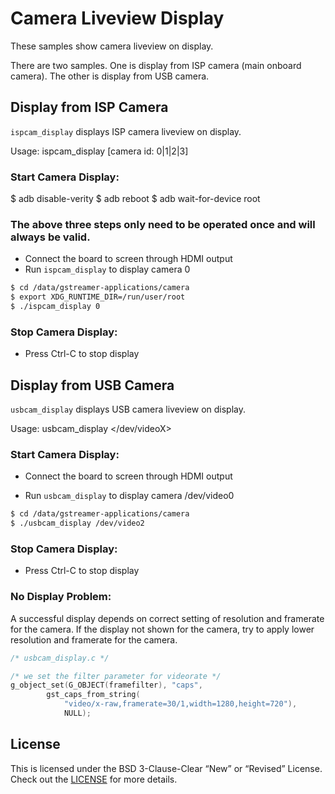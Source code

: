 # Camera Liveview Display

These samples show camera liveview on display. 

There are two samples. One is display from ISP camera (main onboard camera). The other is display from USB camera.


## Display from ISP Camera

```ispcam_display``` displays ISP camera liveview on display.

Usage: ispcam_display [camera id: 0|1|2|3]

### Start Camera Display:

$ adb disable-verity
$ adb reboot
$ adb wait-for-device root
### The above three steps only need to be operated once and will always be valid.

+ Connect the board to screen through HDMI output
+ Run ```ispcam_display``` to display camera 0
```bash
$ cd /data/gstreamer-applications/camera
$ export XDG_RUNTIME_DIR=/run/user/root
$ ./ispcam_display 0
```
### Stop Camera Display:

+ Press Ctrl-C to stop display
  
## Display from USB Camera

```usbcam_display``` displays USB camera liveview on display.

Usage: usbcam_display </dev/videoX>


### Start Camera Display:

+ Connect the board to screen through HDMI output

+ Run ```usbcam_display``` to display camera /dev/video0
```bash
$ cd /data/gstreamer-applications/camera
$ ./usbcam_display /dev/video2
```
### Stop Camera Display:

+ Press Ctrl-C to stop display

### No Display Problem:

A successful display depends on correct setting of resolution and framerate for the camera. If the display not shown for the camera, try to apply lower resolution and framerate for the camera.

```C
/* usbcam_display.c */

/* we set the filter parameter for videorate */
g_object_set(G_OBJECT(framefilter), "caps", 
        gst_caps_from_string(
            "video/x-raw,framerate=30/1,width=1280,height=720"), 
            NULL);
```

## License
This is licensed under the BSD 3-Clause-Clear “New” or “Revised” License. Check out the [LICENSE](../LICENSE) for more details.
